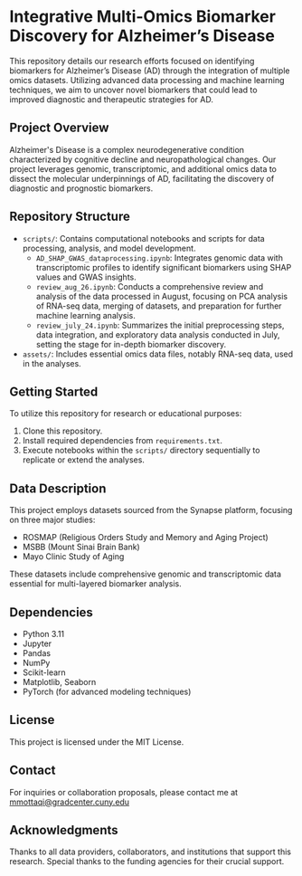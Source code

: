# Integrative Multi-Omics Biomarker Discovery for Alzheimer’s Disease

This repository details our research efforts focused on identifying biomarkers for Alzheimer’s Disease (AD) through the integration of multiple omics datasets. Utilizing advanced data processing and machine learning techniques, we aim to uncover novel biomarkers that could lead to improved diagnostic and therapeutic strategies for AD.

## Project Overview

Alzheimer's Disease is a complex neurodegenerative condition characterized by cognitive decline and neuropathological changes. Our project leverages genomic, transcriptomic, and additional omics data to dissect the molecular underpinnings of AD, facilitating the discovery of diagnostic and prognostic biomarkers.

## Repository Structure

- `scripts/`: Contains computational notebooks and scripts for data processing, analysis, and model development.
  - `AD_SHAP_GWAS_dataprocessing.ipynb`: Integrates genomic data with transcriptomic profiles to identify significant biomarkers using SHAP values and GWAS insights.
  - `review_aug_26.ipynb`: Conducts a comprehensive review and analysis of the data processed in August, focusing on PCA analysis of RNA-seq data, merging of datasets, and preparation for further machine learning analysis.
  - `review_july_24.ipynb`: Summarizes the initial preprocessing steps, data integration, and exploratory data analysis conducted in July, setting the stage for in-depth biomarker discovery.
- `assets/`: Includes essential omics data files, notably RNA-seq data, used in the analyses.

## Getting Started

To utilize this repository for research or educational purposes:

1. Clone this repository.
2. Install required dependencies from `requirements.txt`.
3. Execute notebooks within the `scripts/` directory sequentially to replicate or extend the analyses.

## Data Description

This project employs datasets sourced from the Synapse platform, focusing on three major studies:
- ROSMAP (Religious Orders Study and Memory and Aging Project)
- MSBB (Mount Sinai Brain Bank)
- Mayo Clinic Study of Aging

These datasets include comprehensive genomic and transcriptomic data essential for multi-layered biomarker analysis.

## Dependencies

- Python 3.11
- Jupyter
- Pandas
- NumPy
- Scikit-learn
- Matplotlib, Seaborn
- PyTorch (for advanced modeling techniques)

## License

This project is licensed under the MIT License.

## Contact

For inquiries or collaboration proposals, please contact me at mmottaqi@gradcenter.cuny.edu

## Acknowledgments

Thanks to all data providers, collaborators, and institutions that support this research. Special thanks to the funding agencies for their crucial support.
